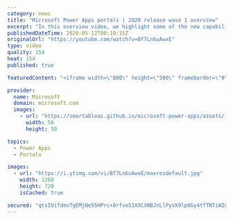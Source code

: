 ```yaml
---
category: news
title: "Microsoft Power Apps portals | 2020 release wave 1 overview"
excerpt: "In this overview video, we highlight some of the new capabilities included in the latest update to Microsoft Power Apps portals.     Here are the capabilities covered:   •    Power BI integration, so you can quickly add Power BI reports, tables, and dashboards to your portals without coding.  •    Themes"
publishedDateTime: 2020-05-12T00:10:15Z
originalUrl: "https://youtube.com/watch?v=Bf7Ln6uAwxE"
type: video
quality: 154
heat: 154
published: true

featuredContent: "<iframe width=\"800\" height=\"500\" frameborder=\"0\" src=\"https://www.youtube.com/embed/Bf7Ln6uAwxE\" allow=\"accelerometer; autoplay; encrypted-media; gyroscope; picture-in-picture\" allowfullscreen></iframe>"

provider:
  name: Microsoft
  domain: microsoft.com
  images:
    - url: "https://smartableai.github.io/microsoft-power-apps/assets/images/organizations/microsoft.com-50x50.jpg"
      width: 50
      height: 50

topics:
  - Power Apps
  - Portals

images:
  - url: "https://i.ytimg.com/vi/Bf7Ln6uAwxE/maxresdefault.jpg"
    width: 1280
    height: 720
    isCached: true

secured: "qtxIUifdmvTgEMjNe55HPrc+0rfvo51XXCXNBJnLlPyVX9lp0Gy4tfTNTiWZqEa5vL96husKK9Rh3gdWjo0n/NuLJis00edMPjT/qVoSviPzFVi/U4mAgvYCUFLY+o9jdphsi/+vZlns6fVx0RtS9KnpCFFWKUSj/2XrQE8JR7qyUr2wCGuWtXFo011LFYuiZcUD8mq/OOyNG+bfJHq36nMN7kNllg0ZciCoFsej6tyXw4TUeeoAgQ209Lk21aaXL8A3R0MBbxRDBV/cXvrpVGLFTBnzMNV07z0RyPhHGinQGUFWxtYEn6Yj3jRDBlDRveaF8Cu4MW6l5DmpQeautT2MXSzT2PI1tM+mLFtksaAHowMPlrwpy7PfNqf7uWZ9oqQsfo6XFY07LgIHjMhV3pKSEXRxl4CzotlRKp765qGqfVn7wfFHMvXIrEnEnNax;MIpAJJEZ+a7wQi2vIl7wuA=="
---
```


